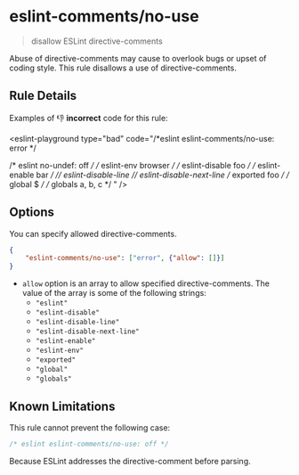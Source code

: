 # eslint-comments/no-use

> disallow ESLint directive-comments

Abuse of directive-comments may cause to overlook bugs or upset of coding style.
This rule disallows a use of directive-comments.

## Rule Details

Examples of :-1: **incorrect** code for this rule:

<eslint-playground type="bad" code="/*eslint eslint-comments/no-use: error */

/* eslint no-undef: off */
/* eslint-env browser */
/* eslint-disable foo */
/* eslint-enable bar */
// eslint-disable-line
// eslint-disable-next-line
/* exported foo */
/* global $ */
/* globals a, b, c */
" />

## Options

You can specify allowed directive-comments.

```json
{
    "eslint-comments/no-use": ["error", {"allow": []}]
}
```

- `allow` option is an array to allow specified directive-comments. The value of the array is some of the following strings:
    - `"eslint"`
    - `"eslint-disable"`
    - `"eslint-disable-line"`
    - `"eslint-disable-next-line"`
    - `"eslint-enable"`
    - `"eslint-env"`
    - `"exported"`
    - `"global"`
    - `"globals"`

## Known Limitations

This rule cannot prevent the following case:

```js
/* eslint eslint-comments/no-use: off */
```

Because ESLint addresses the directive-comment before parsing.
